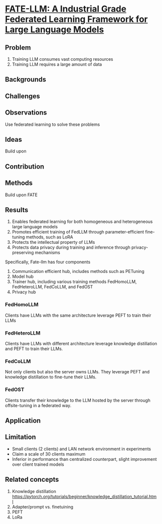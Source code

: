 # [FATE-LLM: A Industrial Grade Federated Learning Framework for Large Language Models](https://arxiv.org/pdf/2310.10049)
## Problem
1. Training LLM consumes vast computing resources
2. Training LLM requires a large amount of data
## Backgrounds

## Challenges

## Observations
Use federated learning to solve these problems
## Ideas
Build upon 

## Contribution

## Methods
Build upon FATE

## Results

1. Enables federated learning for
both homogeneous and heterogeneous large language models
2. Promotes efficient training of FedLLM
through parameter-efficient fine-tuning methods, such as
LoRA
3. Protects the intellectual property of LLMs
4. Protects data privacy during training and inference through privacy-preserving mechanisms

Specifically, Fate-llm has four components
1. Communication efficient hub, includes methods such as PETuning
2. Model hub
3. Trainer hub, including various training methods FedHomoLLM, FedHeteroLLM, FedCoLLM, and
FedOST
4. Privacy hub

### FedHomoLLM
Clients have LLMs with the same architecture leverage PEFT to train their LLMs

### FedHeteroLLM
Clients have LLMs with different architecture leverage knowledge distillation and PEFT to train their LLMs.

### FedCoLLM
Not only clients but also the server owns LLMs. They leverage PEFT and knowledge
distillation to fine-tune their LLMs.

### FedOST
Clients transfer their knowledge to the LLM hosted by the server through offsite-tuning in a federated way.

## Application

## Limitation
- Small clients (2 clients) and LAN network environment in experiments
- Claim a scale of 30 clients maximum
- Inferior in performance than centralized counterpart, slight improvement over client trained models

## Related concepts
1. Knowledge distillation https://pytorch.org/tutorials/beginner/knowledge_distillation_tutorial.html
2. Adapter/prompt vs. finetuining
3. PEFT
4. LoRa